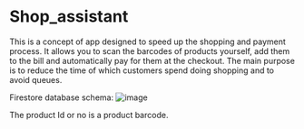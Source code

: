 # Shop_assistant

This is a concept of app designed to speed up the shopping and payment process. It allows you to scan the barcodes of products yourself, add them to the bill and automatically pay for them at the checkout. The main purpose is to reduce the time of which customers spend doing shopping and to avoid queues.

Firestore database schema:
![image](https://user-images.githubusercontent.com/58779750/176358928-d95e075c-de0b-4229-9fea-10676d5e6fb0.png)

The product Id or no is a product barcode.
